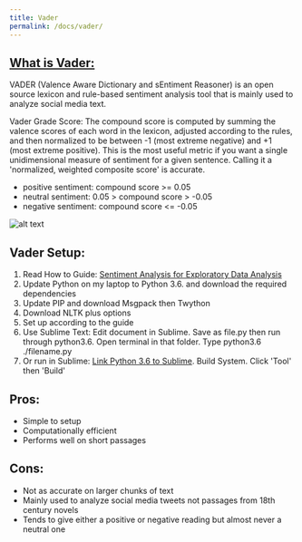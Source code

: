 ```yaml
---
title: Vader
permalink: /docs/vader/
---
```


## [What is Vader:](https://github.com/cjhutto/vaderSentiment)

VADER (Valence Aware Dictionary and sEntiment Reasoner) is an open source lexicon and rule-based sentiment analysis tool that is mainly used to analyze social media text.

Vader Grade Score: The compound score is computed by summing the valence scores of each word in the lexicon, adjusted according to the rules, and then normalized to be between -1 (most extreme negative) and +1 (most extreme positive). This is the most useful metric if you want a single unidimensional measure of sentiment for a given sentence. Calling it a 'normalized, weighted composite score' is accurate.

* positive sentiment: compound score >= 0.05
* neutral sentiment: 0.05 > compound score > -0.05
* negative sentiment: compound score <= -0.05

![alt text](https://github.com/IC97/Defoe-Map/blob/master/images/vader-sample.png "Vader Sample")

## Vader Setup:
1. Read How to Guide: [Sentiment Analysis for Exploratory Data Analysis](https://programminghistorian.org/en/lessons/sentiment-analysis#exploring-text-with-sentiment-analysis)
2. Update Python on my laptop to Python 3.6. and download the required dependencies
3. Update PIP and download Msgpack then Twython
4. Download NLTK plus options
5. Set up according to the guide
6. Use Sublime Text: Edit document in Sublime. Save as file.py then run through python3.6. Open terminal in that folder. Type python3.6 ./filename.py
7. Or run in Sublime: [Link Python 3.6 to Sublime](https://gist.github.com/zaemiel/4fbd8b5125fda7a140be). Build System. Click 'Tool' then 'Build'

## Pros:
* Simple to setup
* Computationally efficient
* Performs well on short passages

## Cons:
* Not as accurate on larger chunks of text
* Mainly used to analyze social media tweets not passages from 18th century novels
* Tends to give either a positive or negative reading but almost never a neutral one

